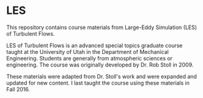 # LES
This repository contains course materials from Large-Eddy Simulation (LES) of Turbulent Flows. 

LES of Turbulent Flows is an advanced special topics graduate course taught at the University of Utah in the Department of Mechanical Engineering. Students are generally from atmospheric sciences or engineering. The course was originally developed by Dr. Rob Stoll in 2009. 

These materials were adapted from Dr. Stoll's work and were expanded and updated for new content. I last taught the course using these materials in Fall 2016.
